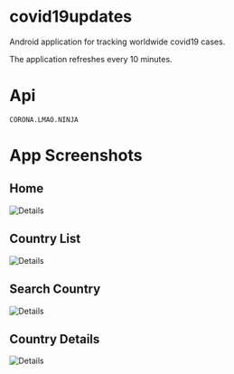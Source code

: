 # covid19updates   
Android application for tracking worldwide covid19 cases.

The application refreshes every 10 minutes.

# Api
`CORONA.LMAO.NINJA`


# App Screenshots

## Home 
![Details](release/screenshots/home.jpg)

## Country List 
![Details](release/screenshots/list.jpg)

## Search Country 
![Details](release/screenshots/search.jpg)

## Country Details 
![Details](release/screenshots/detail.jpg)



